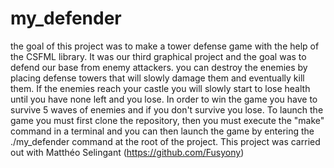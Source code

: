 # my_defender
the goal of this project was to make a tower defense game with the help of the CSFML library. It was our third graphical project and the goal was to defend our base from enemy attackers. you can destroy the enemies by placing defense towers that will slowly damage them and eventually kill them. If the enemies reach your castle you will slowly start to lose health until you have none left and you lose. In order to win the game you have to survive 5 waves of enemies and if you don't survive you lose. To launch the game you must first clone the repository, then you must execute the "make" command in a terminal and you can then launch the game by entering the ./my_defender command at the root of the project. This project was carried out with Matthéo Selingant (https://github.com/Fusyony)
